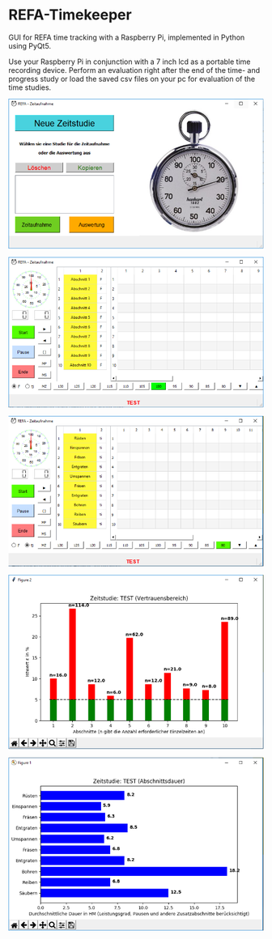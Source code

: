 # REFA-Timekeeper
GUI for REFA time tracking with a Raspberry Pi, implemented in Python using PyQt5.

Use your Raspberry Pi in conjunction with a 7 inch lcd as a portable time recording device. 
Perform an evaluation right after the end of the time- and progress study 
or load the saved csv files on your pc for evaluation of the time studies.

![REFA-Timerkeeper](screen1.PNG)

![REFA-Timerkeeper](screen2.PNG)

![REFA-Timerkeeper](screen5.PNG)

![REFA-Timerkeeper](screen3.PNG)

![REFA-Timerkeeper](screen4.PNG)
